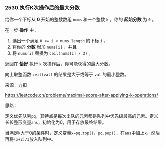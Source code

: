 ### 2530.执行K次操作后的最大分数

给你一个下标从 **0** 开始的整数数组 `nums` 和一个整数 `k` 。你的 **起始分数** 为 `0` 。

在一步 **操作** 中：

1. 选出一个满足 `0 <= i < nums.length` 的下标 `i` ，
2. 将你的 **分数** 增加 `nums[i]` ，并且
3. 将 `nums[i]` 替换为 `ceil(nums[i] / 3)` 。

返回在 **恰好** 执行 `k` 次操作后，你可能获得的最大分数。

向上取整函数 `ceil(val)` 的结果是大于或等于 `val` 的最小整数。

来源：力扣

https://leetcode.cn/problems/maximal-score-after-applying-k-operations/



思路：

​		定义优先队列`pq`，其特点是每次出队的元素都是队列中优先级最高的元素。定义长长整形变量`ans`，初始化为0，用于存放最终结果。

​		当满足`k`大于0的条件时，定义变量`x=pq.top()`，`pq.pop()`，在`ans`中加上`x`，然后再将`(x+2)/3`放入队列中。

​		

​		